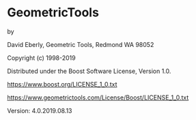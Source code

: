 # GeometricTools

by

David Eberly, Geometric Tools, Redmond WA 98052

Copyright (c) 1998-2019

Distributed under the Boost Software License, Version 1.0.

https://www.boost.org/LICENSE_1_0.txt

https://www.geometrictools.com/License/Boost/LICENSE_1_0.txt

Version: 4.0.2019.08.13
